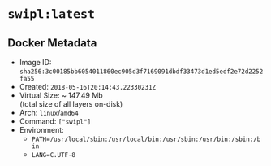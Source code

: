 # `swipl:latest`

## Docker Metadata

- Image ID: `sha256:3c00185bb6054011860ec905d3f7169091dbdf33473d1ed5edf2e72d2252fa55`
- Created: `2018-05-16T20:14:43.22330231Z`
- Virtual Size: ~ 147.49 Mb  
  (total size of all layers on-disk)
- Arch: `linux`/`amd64`
- Command: `["swipl"]`
- Environment:
  - `PATH=/usr/local/sbin:/usr/local/bin:/usr/sbin:/usr/bin:/sbin:/bin`
  - `LANG=C.UTF-8`
